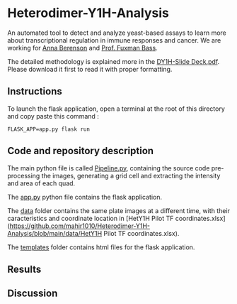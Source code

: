 # Heterodimer-Y1H-Analysis
An automated tool to detect and analyze yeast-based assays to learn more about transcriptional regulation in immune responses and cancer. We are working for
[Anna Berenson](https://www.bu.edu/mcbb/profile/anna-berenson/) and [Prof. Fuxman Bass](https://www.fuxmanlab.com/).

The detailed methodology is explained more in the [DY1H-Slide Deck.pdf](https://github.com/mahir1010/Heterodimer-Y1H-Analysis/blob/3f4fb20688b8a6ce9ea7bb8650551d4ccdfe8e71/DY1H-Slide%20Deck.pdf). Please download it first to read it with proper formatting.

## Instructions
To launch the flask application, open a terminal at the root of this directory and copy paste this command : 

``` FLASK_APP=app.py flask run ```

## Code and repository description
The main python file is called [Pipeline.py](https://github.com/mahir1010/Heterodimer-Y1H-Analysis/blob/main/Pipeline.py), containing the source code pre-processing the images, generating a grid cell and extracting the intensity and area of each quad.

The [app.py](https://github.com/mahir1010/Heterodimer-Y1H-Analysis/blob/main/app.py) python file  contains the flask application.

The [data](https://github.com/mahir1010/Heterodimer-Y1H-Analysis/blob/main/data/) folder contains the same plate images at a different time, with their caracteristics and coordinate location in [HetY1H Pilot TF coordinates.xlsx](https://github.com/mahir1010/Heterodimer-Y1H-Analysis/blob/main/data/HetY1H Pilot TF coordinates.xlsx).

The [templates](https://github.com/mahir1010/Heterodimer-Y1H-Analysis/blob/main/templates) folder contains html files for the flask application.

## Results

## Discussion
